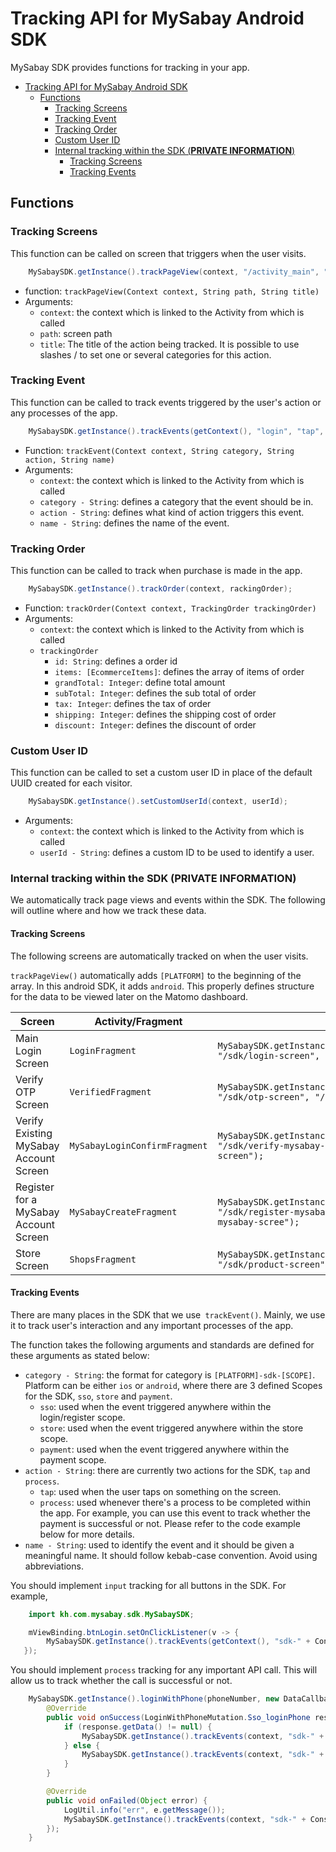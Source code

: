 # Tracking API for MySabay Android SDK

MySabay SDK provides functions for tracking in your app.

- [Tracking API for MySabay Android SDK](#tracking-api-for-mysabay-android-sdk)
  - [Functions](#functions)
    - [Tracking Screens](#tracking-screens)
    - [Tracking Event](#tracking-event)
    - [Tracking Order](#tracking-order)
    - [Custom User ID](#custom-user-id)
    - [Internal tracking within the SDK (**PRIVATE INFORMATION**)](#internal-tracking-within-the-sdk-private-information)
      - [Tracking Screens](#tracking-screens-1)
      - [Tracking Events](#tracking-events)

## Functions

### Tracking Screens

This function can be called on screen that triggers when the user visits.

```java
    MySabaySDK.getInstance().trackPageView(context, "/activity_main", "/activity_main");
```

- function: `trackPageView(Context context, String path, String title)`
- Arguments:
    - `context`: the context which is linked to the Activity from which is called
    - `path`: screen path
    - `title`: The title of the action being tracked. It is possible to use slashes / to set one or several categories for this action.

### Tracking Event

This function can be called to track events triggered by the user's action or any processes of the app.

```java
    MySabaySDK.getInstance().trackEvents(getContext(), "login", "tap", "register-mysabay");
```

- Function: `trackEvent(Context context, String category, String action, String name)`
- Arguments:
    - `context`: the context which is linked to the Activity from which is called
    - `category - String`: defines a category that the event should be in.
    - `action - String`: defines what kind of action triggers this event.
    - `name - String`: defines the name of the event.

### Tracking Order

This function can be called to track when purchase is made in the app.

```java
    MySabaySDK.getInstance().trackOrder(context, rackingOrder);
```

- Function: `trackOrder(Context context, TrackingOrder trackingOrder)`
- Arguments:
    - `context`: the context which is linked to the Activity from which is called
	- `trackingOrder` 
	    - `id: String`: defines a order id
		- `items: [EcommerceItems]`: defines the array of items of order
		- `grandTotal: Integer`: define total amount
		- `subTotal: Integer`: defines the sub total of order
		- `tax: Integer`: defines the tax of order
		- `shipping: Integer`: defines the shipping cost of order
		- `discount: Integer`: defines the discount of order

### Custom User ID

This function can be called to set a custom user ID in place of the default UUID created for each visitor.

```java 
    MySabaySDK.getInstance().setCustomUserId(context, userId);
```

- Arguments:
    - `context`: the context which is linked to the Activity from which is called
    - `userId - String`: defines a custom ID to be used to identify a user.

### Internal tracking within the SDK (**PRIVATE INFORMATION**)

We automatically track page views and events within the SDK. The following will outline where and how we track these data.

#### Tracking Screens

The following screens are automatically tracked on when the user visits.

`trackPageView()` automatically adds `[PLATFORM]` to the beginning of the array. In this android SDK, it adds `android`. This properly defines structure for the data to be viewed later on the Matomo dashboard.

| Screen                                 | Activity/Fragment               | Code                                                                         |
| -------------------------------------- | ------------------------------- | ---------------------------------------------------------------------------- |
| Main Login Screen                      | `LoginFragment`                 | `MySabaySDK.getInstance().trackPageView(getContext(), "/sdk/login-screen", "/sdk/login-screen");`            |
| Verify OTP Screen                      | `VerifiedFragment`              | `MySabaySDK.getInstance().trackPageView(getContext(), "/sdk/otp-screen", "/sdk/otp-screen");`              |
| Verify Existing MySabay Account Screen | `MySabayLoginConfirmFragment`   | `MySabaySDK.getInstance().trackPageView(getContext(), "/sdk/verify-mysabay-screen", "/sdk/verify-mysabay-screen");`   |
| Register for a MySabay Account Screen  | `MySabayCreateFragment`         | `MySabaySDK.getInstance().trackPageView(getContext(), "/sdk/register-mysabay-screen", "/sdk/register-mysabay-scree");` |
| Store Screen                           | `ShopsFragment`                 | `MySabaySDK.getInstance().trackPageView(getContext(), "/sdk/product-screen", "/sdk/product-screen");`          |

#### Tracking Events

There are many places in the SDK that we use` trackEvent()`. Mainly, we use it to track user's interaction and any important processes of the app.

The function takes the following arguments and standards are defined for these arguments as stated below:
  - `category - String`: the format for category is `[PLATFORM]-sdk-[SCOPE]`. Platform can be either `ios` or `android`, where there are 3 defined Scopes for the SDK, `sso`, `store` and `payment`.
    - `sso`: used when the event triggered anywhere within the login/register scope.
    - `store`: used when the event triggered anywhere within the store scope.
    - `payment`: used when the event triggered anywhere within the payment scope.
  - `action - String`: there are currently two actions for the SDK, `tap` and `process`.
    - `tap`: used when the user taps on something on the screen.
    - `process`: used whenever there's a process to be completed within the app. For example, you can use this event to track whether the payment is successful or not. Please refer to the code example below for more details.
  - `name - String`: used to identify the event and it should be given a meaningful name. It should follow kebab-case convention. Avoid using abbreviations.

You should implement `input` tracking for all buttons in the SDK. For example,

```java
    import kh.com.mysabay.sdk.MySabaySDK;

    mViewBinding.btnLogin.setOnClickListener(v -> {
        MySabaySDK.getInstance().trackEvents(getContext(), "sdk-" + Constant.sso, Constant.tap, "login-with-phone-number");
   });            
```

You should implement `process` tracking for any important API call. This will allow us to track whether the call is successful or not.

```java
    MySabaySDK.getInstance().loginWithPhone(phoneNumber, new DataCallback<LoginWithPhoneMutation.Sso_loginPhone>() {
        @Override
        public void onSuccess(LoginWithPhoneMutation.Sso_loginPhone response) {
            if (response.getData() != null) {
                MySabaySDK.getInstance().trackEvents(context, "sdk-" + Constant.sso, Constant.process, "login-with-phone-number-success");
            } else {
                MySabaySDK.getInstance().trackEvents(context, "sdk-" + Constant.sso, Constant.process, "login-with-phone-number-failed");
            } 
        }

        @Override
        public void onFailed(Object error) {
            LogUtil.info("err", e.getMessage());
            MySabaySDK.getInstance().trackEvents(context, "sdk-" + Constant.sso, Constant.process, "login-with-phone-number-failed");
        });
    }
```
